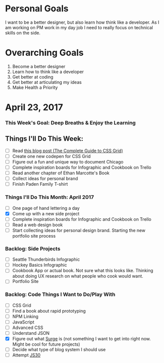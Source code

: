 Personal Goals
==============

I want to be a better designer, but also learn how think like a developer. As I am working on PM work in my day job I need to really focus on technical skills on the side.

# Overarching Goals
1. Become a better designer
2. Learn how to think like a developer
3. Get better at coding
4. Get better at articulating my ideas
5. Make Health a Priority

# April 23, 2017

### This Week's Goal: Deep Breaths &amp; Enjoy the Learning

## Things I'll Do This Week:
- [ ] Read [this blog post (The Complete Guide to CSS Grid)](https://css-tricks.com/snippets/css/complete-guide-grid)
- [ ] Create one new codepen for CSS Grid
- [ ] Figure out a fun and unique way to document Chicago
- [ ] Complete inspiration boards for Infographic and Cookbook on Trello
- [ ] Read another chapter of Ethan Marcotte's Book
- [ ] Collect ideas for personal brand
- [ ] Finish Paden Family T-shirt

### Things I'll Do This Month: April 2017

- [ ] One page of hand lettering a day
- [x] Come up with a new side project
- [ ] Complete inspiration boards for Infographic and Cookbook on Trello
- [ ] Read a web design book
- [ ] Start collecting ideas for personal design brand. Starting the new portfolio site process

### Backlog: Side Projects
- [ ] Seattle Thunderbirds Infographic
- [ ] Hockey Basics Infographic
- [ ] Cookbook App or actual book. Not sure what this looks like. Thinking about doing UX research on what people who cook would want.
- [ ] Portfolio Site

### Backlog: Code Things I Want to Do/Play With
- [ ] CSS Grid
- [ ] Find a book about rapid prototyping
- [ ] NPM Linking
- [ ] JavaScript
- [ ] Advanced CSS
- [ ] Understand JSON
- [x] Figure out what [Surge](http://surge.sh/) is (not something I want to get into right now. Might be cool for future projects)
- [ ] Decide what type of blog system I should use
- [ ] Attempt [JS30](https://javascript30.com/)
